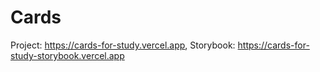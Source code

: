 # Cards

Project: https://cards-for-study.vercel.app,
Storybook: https://cards-for-study-storybook.vercel.app
